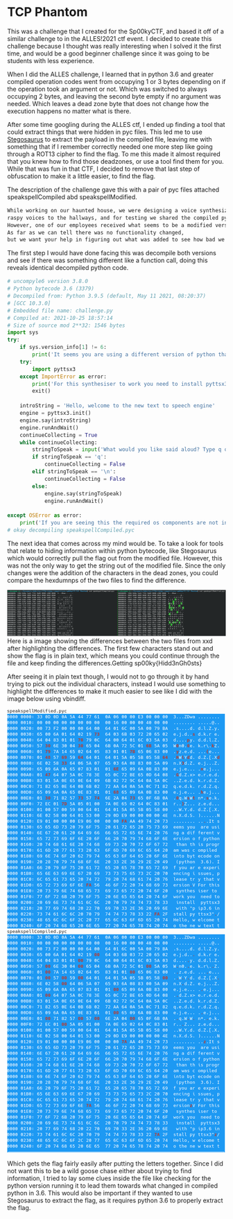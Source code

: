 # TCP Phantom

This was a challenge that I created for the Sp00kyCTF, and based it off of a similar challenge to in the ALLES!2021 ctf event. I decided to create this challenge because I thought was really interesting when I solved it the first time, and would be a good beginner challenge since it was going to be students with less experience.

When I did the ALLES challenge, I learned that in python 3.6 and greater compiled operation codes went from occupying 1 or 3 bytes depending on if the operation took an argument or not. Which was switched to always occupying 2 bytes, and leaving the second byte empty if no argument was needed. Which leaves a dead zone byte that does not change how the execution happens no matter what is there.

After some time googling during the ALLES ctf, I ended up finding a tool that could extract things that were hidden in pyc files. This led me to use [Stegosaurus](https://bitbucket.org/jherron/stegosaurus/src/master/) to extract the payload in the compiled file, leaving me with something that if I remember correctly needed one more step like going through a ROT13 cipher to find the flag. To me this made it almost required that you knew how to find those deadzones, or use a tool find them for you. While that was fun in that CTF, I decided to remove that last step of obfuscation to make it a little easier, to find the flag.

The description of the challenge gave this with a pair of pyc files attached speakspellCompiled abd speakspellModified.

```txt
While working on our haunted house, we were designing a voice synthesizer to add some 
raspy voices to the hallways, and for testing we shared the compiled python to save that little bit of bandwidth. 
However, one of our employees received what seems to be a modified version with a different hash and ran it. 
As far as we can tell there was no functionality changed, 
but we want your help in figuring out what was added to see how bad we were hacked.
```

The first step I would have done facing this was decompile both versions and see if there was something different like a function call, doing this reveals identical decompiled python code. 

```py
# uncompyle6 version 3.8.0
# Python bytecode 3.6 (3379)
# Decompiled from: Python 3.9.5 (default, May 11 2021, 08:20:37) 
# [GCC 10.3.0]
# Embedded file name: challenge.py
# Compiled at: 2021-10-25 18:57:14
# Size of source mod 2**32: 1546 bytes
import sys
try:
    if sys.version_info[1] != 6:
        print('It seems you are using a different version of python than this program was compiled into bytecode on (python 3.6). If you are experiencing issues, please try that version')
    try:
        import pyttsx3
    except ImportError as error:
        print('For this synthesiser to work you need to install pyttsx3 with "pip3.6 install pyttsx3"')
        exit()

    introString = 'Hello, welcome to the new text to speech engine'
    engine = pyttsx3.init()
    engine.say(introString)
    engine.runAndWait()
    continueCollecting = True
    while continueCollecting:
        stringToSpeak = input('What would you like said aloud? Type q or empty line to exit\n')
        if stringToSpeak == 'q':
            continueCollecting = False
        elif stringToSpeak == '\n':
            continueCollecting = False
        else:
            engine.say(stringToSpeak)
            engine.runAndWait()

except OSError as error:
    print('If you are seeing this the required os components are not installed for pyttsx3 if you are on linux try run "sudo apt update && sudo apt install espeak ffmpeg libespeak1"')
# okay decompiling speakspellCompiled.pyc
```

The next idea that comes across my mind would be. To take a look for tools that relate to hiding information within python bytecode, like Stegosaurus which would correctly pull the flag out from the modified file. However, this was not the only way to get the string out of the modified file. Since the only changes were the addition of the characters in the dead zones, you could compare the hexdumnps of the two files to find the difference.

![HexSolution](xxdOfPythonFilesColored.png)
Here is a image showing the differences between the two files from xxd after highlighting the differences. The first few characters stand out and show the flag is in plain text, which means you could continue through the file and keep finding the differences.Getting sp00ky{Hidd3nGh0sts}

After seeing it in plain text though, I would not to go through it by hand trying to pick out the individual characters, instead I would use something to highlight the differences to make it much easier to see like I did with the image below using vbindiff.

![vbindiff](vbindiffPython.png)

Which gets the flag fairly easily after putting the letters together. Since I did not want this to be a wild goose chase either about trying to find information, I tried to lay some clues inside the file like checking for the python version running it to lead them towards what changed in compiled python in 3.6. This would also be important if they wanted to use Stegosaurus to extract the flag, as it requires python 3.6 to properly extract the flag.
